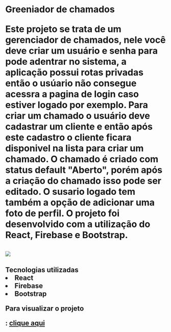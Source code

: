 <h1>Greeniador de chamados
<br>

<p>Este projeto se trata de um gerenciador de chamados, nele você deve criar um usuário e senha para pode adentrar no sistema, a aplicação possui rotas privadas então o usúario não consegue acessra a pagina de login caso estiver logado por exemplo. Para criar um chamado o usuário deve cadastrar um cliente e então após este cadastro o cliente ficara disponivel na lista para criar um chamado. O chamado é criado com status default "Aberto", porém após a criação do chamado isso pode ser editado. O susario logado tem também a opção de adicionar uma foto de perfil. O projeto foi desenvolvido com a utilização do React, Firebase e Bootstrap.
<br><br>
<img src="https://i.imgur.com/eZY2LJF.png">
<br>
<h2>Tecnologias utilizadas
<li>React
<li>Firebase
<li>Bootstrap

<p>Para visualizar o projeto<p>: <a href="https://gerenciador-chamados.netlify.app/">clique aqui
